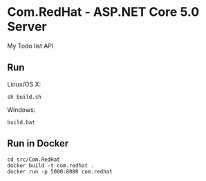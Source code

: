 # Com.RedHat - ASP.NET Core 5.0 Server

My Todo list API

## Run

Linux/OS X:

```
sh build.sh
```

Windows:

```
build.bat
```
## Run in Docker

```
cd src/Com.RedHat
docker build -t com.redhat .
docker run -p 5000:8080 com.redhat
```
